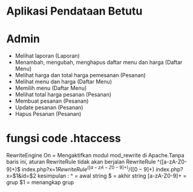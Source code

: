 # Aplikasi Pendataan Betutu

# Admin
- Melihat laporan (Laporan)
- Menambah, mengubah, menghapus daftar menu dan harga (Daftar Menu)
- Melihat harga dan total harga pemesanan (Pesanan)
- Melihat menu dan harga (Daftar Menu)
- Memilih menu (Daftar Menu)
- Melihat total harga pesanan (Pesanan)
- Membuat pesanan (Pesanan)
- Update pesanan (Pesanan)
- Hapus Pesanan (Pesanan)

# fungsi code .htaccess
RewriteEngine On = Mengaktifkan modul mod_rewrite di Apache.Tanpa baris ini, aturan RewriteRule tidak akan berjalan
RewriteRule ^([a-zA-Z0-9]+)$ index.php?x=$1
RewriteRule ^([a-zA-Z0-9]+)/([0-9]+)$ index.php?x=$1&id=$2
kesimpulan :
^ = awal string
$ = akhir string
[a-zA-Z0-9]+ = grup
$1 = menangkap grup
